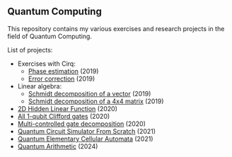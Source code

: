 ## Quantum Computing

This repository contains my various exercises and research projects in the field of Quantum Computing.

List of projects:
* Exercises with Cirq:
  * [Phase estimation](Phase%20estimation.ipynb) (2019)
  * [Error correction](Quantum%20error%20correction%20with%20Cirq.ipynb) (2019)
* Linear algebra:
  * [Schmidt decomposition of a vector](Schmidt%20decomposition%20of%20a%20vector.ipynb) (2019)
  * [Schmidt decomposition of a 4x4 matrix](Schmidt%20decomposition%20of%204x4%20matrix.ipynb) (2019)
* [2D Hidden Linear Function](2D%20Hidden%20Linear%20Function.ipynb) (2020)
* [All 1-qubit Clifford gates](All%201-qubit%20CLifford%20gates.ipynb) (2020) 
* [Multi-controlled gate decomposition](mc_gate_decomposition/Multi-controlled%20gate%20decomposition.ipynb) (2020)
* [Quantum Circuit Simulator From Scratch](SimpleSimulator.ipynb) (2021)
* [Quantum Elementary Cellular Automata](cellular_automata/README.md) (2021)
* [Quantum Arithmetic](arithmetic/) (2024)